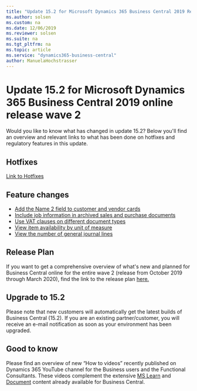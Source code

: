 ```yaml
---
title: "Update 15.2 for Microsoft Dynamics 365 Business Central 2019 Release Wave 2"
ms.author: solsen
ms.custom: na
ms.date: 12/06/2019
ms.reviewer: solsen
ms.suite: na
ms.tgt_pltfrm: na
ms.topic: article
ms.service: "dynamics365-business-central"
author: ManuelaHochstrasser
---
```


# Update 15.2 for Microsoft Dynamics 365 Business Central 2019 online release wave 2
Would you like to know what has changed in update 15.2? Below you'll find an overview and relevant links to what has been done on hotfixes and regulatory features in this update.

## Hotfixes
[Link to Hotfixes](https://nam06.safelinks.protection.outlook.com/?url=https%3A%2F%2Fsupport.microsoft.com%2Fen-us%2Fhelp%2F4533389&data=02%7C01%7Ca-mahoch%40microsoft.com%7Cc81438dea6a24d936cb608d784695ec3%7C72f988bf86f141af91ab2d7cd011db47%7C1%7C0%7C637123460416557122&sdata=6NAC5LkE39nw3lWojxSZdp1WV9Jo4aDWFPNs3nBc6qU%3D&reserved=0)

## Feature changes
-	[Add the Name 2 field to customer and vendor cards](https://docs.microsoft.com/en-us/dynamics365-release-plan/2019wave2/dynamics365-business-central/add-name-2-field-customer-vendor-cards)
-	[Include job information in archived sales and purchase documents](https://docs.microsoft.com/en-us/dynamics365-release-plan/2019wave2/dynamics365-business-central/include-job-information-archived-sales-purchase-documents)
-	[Use VAT clauses on different document types](https://docs.microsoft.com/en-us/dynamics365-release-plan/2019wave2/dynamics365-business-central/use-vat-clauses-different-document-types)
-	[View item availability by unit of measure](https://docs.microsoft.com/en-us/dynamics365-release-plan/2019wave2/dynamics365-business-central/view-item-availability-unit-measure)
-	[View the number of general journal lines](https://docs.microsoft.com/en-us/dynamics365-release-plan/2019wave2/dynamics365-business-central/view-number-general-journal-lines)


## Release Plan
If you want to get a comprehensive overview of what's new and planned for Business Central online for the entire wave 2 (release from October 2019 through March 2020), find the link to the release plan [here.](https://docs.microsoft.com/en-us/dynamics365-release-plan/2019wave2/dynamics365-business-central/planned-features) 

## Upgrade to 15.2
Please note that new customers will automatically get the latest builds of Business Central (15.2). If you are an existing partner/customer, you will receive an e-mail notification as soon as your environment has been upgraded. 

## Good to know
Please find an overview of new “How to videos” recently published on Dynamics 365 YouTube channel for the Business users and the Functional Consultants. These videos complement the extensive [MS Learn](https://nam06.safelinks.protection.outlook.com/?url=https%3A%2F%2Fdocs.microsoft.com%2Fen-us%2Flearn%2Fbrowse%2F%3Fproducts%3Ddynamics-business-central&data=02%7C01%7Ca-mahoch%40microsoft.com%7Cbdcd0f9f90c64d0661de08d7853fb3ca%7C72f988bf86f141af91ab2d7cd011db47%7C1%7C0%7C637124380950894181&sdata=NMDeFH6IOJPj6fphMbOZyT9aEW1hSwU8FRijCSzQYQY%3D&reserved=0) and  [Document](https://nam06.safelinks.protection.outlook.com/?url=https%3A%2F%2Fdocs.microsoft.com%2Fen-us%2Fdynamics365%2Fbusiness-central%2Findex&data=02%7C01%7Ca-mahoch%40microsoft.com%7Cbdcd0f9f90c64d0661de08d7853fb3ca%7C72f988bf86f141af91ab2d7cd011db47%7C1%7C0%7C637124380950904182&sdata=Q9IDQaDwjKnJC0cK56Y2aoJPtAazwDkcD%2BFMPwcATc8%3D&reserved=0) content already available for Business Central.  